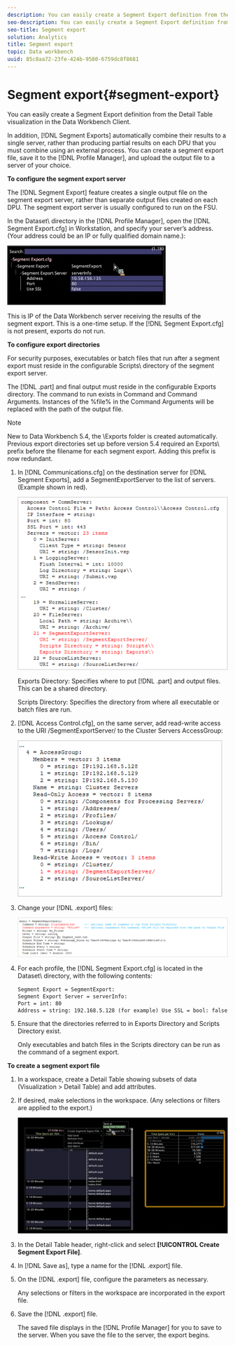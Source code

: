 ```yaml
---
description: You can easily create a Segment Export definition from the Detail Table visualization in the Data Workbench Client.
seo-description: You can easily create a Segment Export definition from the Detail Table visualization in the Data Workbench Client.
seo-title: Segment export
solution: Analytics
title: Segment export
topic: Data workbench
uuid: 85c8aa72-23fe-424b-9580-6759dc8f8681
---
```


# Segment export{#segment-export}

You can easily create a Segment Export definition from the Detail Table visualization in the Data Workbench Client.

In addition, [!DNL Segment Exports] automatically combine their results to a single server, rather than producing partial results on each DPU that you must combine using an external process. You can create a segment export file, save it to the [!DNL Profile Manager], and upload the output file to a server of your choice.

**To configure the segment export server**

The [!DNL Segment Export] feature creates a single output file on the segment export server, rather than separate output files created on each DPU. The segment export server is usually configured to run on the FSU.

In the Dataset\ directory in the [!DNL Profile Manager], open the [!DNL Segment Export.cfg] in Workstation, and specify your server’s address. (Your address could be an IP or fully qualified domain name.):

![](assets/segment_export_cfg.png)

This is IP of the Data Workbench server receiving the results of the segment export. This is a one-time setup. If the [!DNL Segment Export.cfg] is not present, exports do not run.

**To configure export directories**

For security purposes, executables or batch files that run after a segment export must reside in the configurable Scripts\ directory of the segment export server.

The [!DNL .part] and final output must reside in the configurable Exports directory. The command to run exists in Command and Command Arguments. Instances of the %file% in the Command Arguments will be replaced with the path of the output file.

>[!NOTE]
>
>New to Data Workbench 5.4, the \Exports folder is created automatically. Previous export directories set up before version 5.4 required an Exports\ prefix before the filename for each segment export. Adding this prefix is now redundant.

1. In [!DNL Communications.cfg] on the destination server for [!DNL Segment Exports], add a SegmentExportServer to the list of servers. (Example shown in red).

   ![](assets/communications_cfg_example.png)

   Exports Directory: Specifies where to put [!DNL .part] and output files. This can be a shared directory.

   Scripts Directory: Specifies the directory from where all executable or batch files are run. 

1. [!DNL Access Control.cfg], on the same server, add read-write access to the URI /SegmentExportServer/ to the Cluster Servers AccessGroup:

   ![](assets/accesscontrol_cfg_example.png)

1. Change your [!DNL .export] files:

   ![](assets/segment_export_query_example.png)

1. For each profile, the [!DNL Segment Export.cfg] is located in the Dataset\ directory, with the following contents: 

   ```
   Segment Export = SegmentExport:
   Segment Export Server = serverInfo:
   Port = int: 80
   Address = string: 192.168.5.128 (for example) Use SSL = bool: false
   ```

1. Ensure that the directories referred to in Exports Directory and Scripts Directory exist.

   Only executables and batch files in the Scripts directory can be run as the command of a segment export.

**To create a segment export file**

1. In a workspace, create a Detail Table showing subsets of data (Visualization > Detail Table) and add attributes. 
1. If desired, make selections in the workspace. (Any selections or filters are applied to the export.)

   ![](assets/create_segment_export_file.png)

1. In the Detail Table header, right-click and select **[!UICONTROL Create Segment Export File]**. 
1. In [!DNL Save as], type a name for the [!DNL .export] file. 
1. On the [!DNL .export] file, configure the parameters as necessary.

   Any selections or filters in the workspace are incorporated in the export file. 

1. Save the [!DNL .export] file.

   The saved file displays in the [!DNL Profile Manager] for you to save to the server. When you save the file to the server, the export begins.

